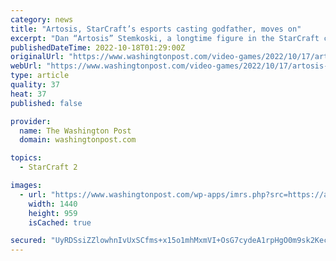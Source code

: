 ```yaml
---
category: news
title: "Artosis, StarCraft’s esports casting godfather, moves on"
excerpt: "Dan “Artosis” Stemkoski, a longtime figure in the StarCraft community and a pioneer in esports casting, presided over his final Global StarCraft II League on Oct. 15. His last GSL was referred to by fans and industry colleagues as the end of an era for ..."
publishedDateTime: 2022-10-18T01:29:00Z
originalUrl: "https://www.washingtonpost.com/video-games/2022/10/17/artosis-retires-starcraft-2-gsl/"
webUrl: "https://www.washingtonpost.com/video-games/2022/10/17/artosis-retires-starcraft-2-gsl/"
type: article
quality: 37
heat: 37
published: false

provider:
  name: The Washington Post
  domain: washingtonpost.com

topics:
  - StarCraft 2

images:
  - url: "https://www.washingtonpost.com/wp-apps/imrs.php?src=https://arc-anglerfish-washpost-prod-washpost.s3.amazonaws.com/public/LSMCBB6IAZF4ZBXTDU6LURLQBE.jpg&w=1440"
    width: 1440
    height: 959
    isCached: true

secured: "UyRDSsiZZlowhnIvUxSCfms+x15o1mhMxmVI+OsG7cydeA1rpHgO0m9sk2KecWbHf7wCn2DLTp7trkKU2FN3NImlwWv+jQa/QjWp/BlFaXJKgo1BQumrRcgWq/4fNuUySr3crBSOBIrjJVwKUzVnC+Ims06R1VnW02QLv2tGVG3Pt4HBY1LlL1lIVTqyxJLgVCvuuduovyANsTwJt3Zqr9o4CZcxpuujEHCVTFn8f+2+NP7y/SvuRwro8PJV83OQpKkok8ylgwxnT0o8rKQkCYuNcHITmR7x7XYZ18xB8t8E0B1YsAZWhugW3f2PN0mTGKNZKckmh3PFCpbvTL/tOTTo8FKS7xBSgDhUemeNFlE=;4ytXpkZXaWL0tyJYJFY85g=="
---
```


